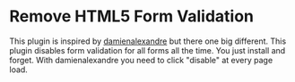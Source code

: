# Remove HTML5 Form Validation

This plugin is inspired by [damienalexandre](https://github.com/damienalexandre/form-validation-remover) but there 
one big different. This plugin disables form validation for all forms all the time. You just install and forget. 
With damienalexandre you need to click "disable" at every page load. 


